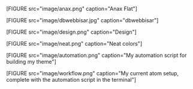 [FIGURE src="image/anax.png" caption="Anax Flat"]

[FIGURE src="image/dbwebbisar.jpg" caption="dbwebbisar"]

[FIGURE src="image/design.png" caption="Design"]

[FIGURE src="image/neat.png" caption="Neat colors"]

[FIGURE src="image/automation.png" caption="My automation script for building my theme"]

[FIGURE src="image/workflow.png" caption="My current atom setup, complete with the automation script in the terminal"]
